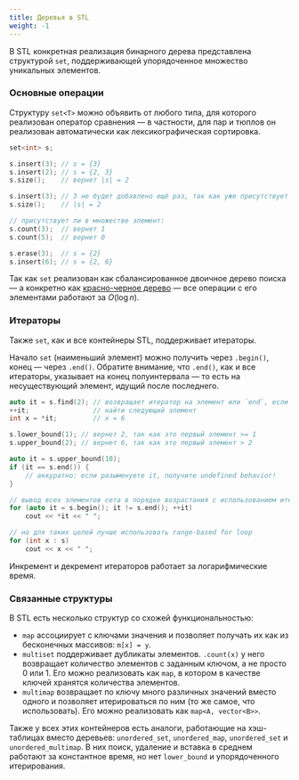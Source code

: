 ```yaml
---
title: Деревья в STL
weight: -1
---
```


В STL конкретная реализация бинарного дерева представлена структурой `set`, поддерживающей упорядоченное множество уникальных элементов.

### Основные операции

Структуру `set<T>` можно объявить от любого типа, для которого реализован оператор сравнения — в частности, для пар и тюплов он реализован автоматически как лексикографическая сортировка.

```cpp
set<int> s;

s.insert(3); // s = {3}
s.insert(2); // s = {2, 3}
s.size();    // вернет |s| = 2

s.insert(3); // 3 не будет добавлено ещё раз, так как уже присутствует в множестве
s.size();    // |s| = 2

// присутствует ли в множестве элемент:
s.count(3);  // вернет 1
s.count(5);  // вернет 0

s.erase(3);  // s = {2}
s.insert(6); // s = {2, 6}
```

Так как `set` реализован как сбалансированное двоичное дерево поиска — а конкретно как [красно-черное дерево](https://neerc.ifmo.ru/wiki/index.php?title=%D0%9A%D1%80%D0%B0%D1%81%D0%BD%D0%BE-%D1%87%D0%B5%D1%80%D0%BD%D0%BE%D0%B5_%D0%B4%D0%B5%D1%80%D0%B5%D0%B2%D0%BE) — все операции с его элементами работают за $O(\log n)$.

### Итераторы

Также `set`, как и все контейнеры STL, поддерживает итераторы.

Начало `set` (наименьший элемент) можно получить через `.begin()`, конец — через `.end()`. Обратите внимание, что `.end()`, как и все итераторы, указывает на конец полуинтервала — то есть на несуществующий элемент, идущий после последнего.

```cpp
auto it = s.find(2); // возвращает итератор на элемент или `end`, если элемента нет
++it;                // найти следующий элемент
int x = *it;         // x = 6 

s.lower_bound(1); // вернет 2, так как это первый элемент >= 1
s.upper_bound(2); // вернет 6, так как это первый элемент > 2

auto it = s.upper_bound(10);
if (it == s.end()) {
    // аккуратно: если разыменуете it, получите undefined behavior!
}

// вывод всех элементов сета в порядке возрастания с использованием итераторов
for (auto it = s.begin(); it != s.end(); ++it)
    cout << *it << " ";

// но для таких целей лучше использовать range-based for loop
for (int x : s)
    cout << x << " ";
```

Инкремент и декремент итераторов работает за логарифмические время.

### Связанные структуры

В STL есть несколько структур со схожей функциональностью:

- `map` ассоциирует с ключами значения и позволяет получать их как из бесконечных массивов: `m[x] = y`.
- `multiset` поддерживает дубликаты элементов. `.count(x)` у него возвращает количество элементов с заданным ключом, а не просто 0 или 1. Его можно реализовать как `map`, в котором в качестве ключей хранятся количества элементов.
- `multimap` возвращает по ключу много различных значений вместо одного и позволяет итерироваться по ним (то же самое, что использовать). Его можно реализовать как `map<A, vector<B>>`.

Также у всех этих контейнеров есть аналоги, работающие на хэш-таблицах вместо деревьев: `unordered_set`, `unordered_map`, `unordered_set` и `unordered_multimap`. В них поиск, удаление и вставка в среднем работают за константное время, но нет `lower_bound` и упорядоченного итерирования.
